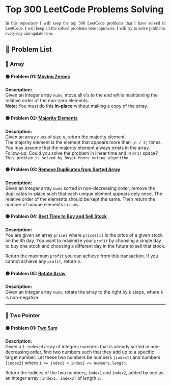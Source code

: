 # Top 300 LeetCode Problems Solving

<p style="text-align: justify; font-family: Verdana">
In this repository I will keep the top 300 LeetCode problems that I have solved in LeetCode. I will keep all the solved problems here topicwise. I will try to solve problems every day and update here.
</p>

## 📘 Problem List

### 🔹 Array

#### 🟢 Problem 01: [Moving Zeroes](https://leetcode.com/problems/move-zeroes/)
**Description:**  
Given an integer array `nums`, move all `0`'s to the end while maintaining the relative order of the non-zero elements.  
**Note:** You must do this **in-place** without making a copy of the array.

#### 🟢 Problem 02: [Majority Elements](https://leetcode.com/problems/majority-element/)
**Description:**  
Given an array `nums` of size `n`, return the majority element. <br>
The majority element is the element that appears more than `⌊n / 2⌋` times. You may assume that the majority element always exists in the array. <br>
Follow-up: Could you solve the problem in linear time and in `O(1)` space? <br>
`This problem is solved by Boyer-Moore voting algorithm`

#### 🟢 Problem 03: [Remove Duplicates from Sorted Array](https://leetcode.com/problems/remove-duplicates-from-sorted-array/)
**Description:**  
Given an integer array `nums` sorted in non-decreasing order, remove the duplicates in-place such that each unique element appears only once. The relative order of the elements should be kept the same. Then return the number of unique elements in `nums`.

#### 🟢 Problem 04: [Best Time to Buy and Sell Stock](https://leetcode.com/problems/best-time-to-buy-and-sell-stock/description/)
**Description:**  
You are given an array `prices` where `prices[i]` is the price of a given stock on the ith day.
You want to maximize your `profit` by choosing a single day to buy one stock and choosing a different day in the future to sell that stock.<br>

Return the maximum `profit` you can achieve from this transaction. If you cannot achieve any `profit`, return `0`.

#### 🟢 Problem 05: [Rotate Array](https://leetcode.com/problems/rotate-array/description/)
**Description:**  
Given an integer array `nums`, rotate the array to the right by `k` steps, where `k` is non-negative.

---

### 🔹 Two Pointer

#### 🟢 Problem 01: [Two Sum](https://leetcode.com/problems/two-sum-ii-input-array-is-sorted/)
**Description:**  
Given a `1-indexed` array of integers numbers that is already sorted in non-decreasing order, find two numbers such that they add up to a specific target number. Let these two numbers be numbers `[index1]` and numbers `[index2]` where `1 <= index1 < index2 <= numbers.length`.

Return the indices of the two numbers, `index1` and `index2`, added by one as an integer array `[index1, index2]` of length `2`.
